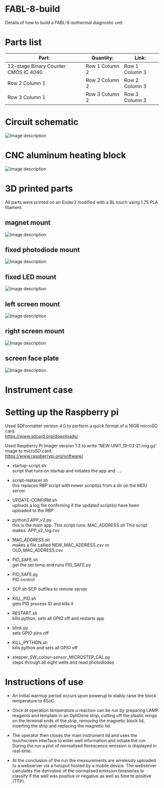 # FABL-8-build  
Details of how to build a FABL-8 isothermal diagnostic unit  

# Parts list
| Part: | Quantity: | Link: |
| --------------- | --------------- | --------------- |
| 12-stage Binary Counter CMOS IC 4040 | Row 1 Column 2 | Row 1 Column 3 |
| Row 2 Column 1 | Row 2 Column 2 | Row 2 Column 3 |
| Row 3 Column 1 | Row 3 Column 2 | Row 3 Column 3 |


# Circuit schematic
![Image description](https://github.com/abuultjens/FABL-8-build/blob/main/FABL-8_schematic.png)

# CNC aluminum heating block

![Image description](https://github.com/abuultjens/FABL-8-build/blob/main/Simple_block_with_threaded_holes.png)

# 3D printed parts
All parts were printed on an Ender3 modified with a BL touch using 1.75 PLA filament.  

## magnet mount  
![Image description](https://github.com/abuultjens/FABL-8-build/blob/main/Magnet_mount.png)

## fixed photodiode mount  
![Image description](https://github.com/abuultjens/FABL-8-build/blob/main/Fixed_photodiode_mount.png)  

## fixed LED mount  
![Image description](https://github.com/abuultjens/FABL-8-build/blob/main/Fixed_8-LED_mount.png)  

## left screen mount  
![Image description](https://github.com/abuultjens/FABL-8-build/blob/main/Left_screen_mount.png)  

## right screen mount  
![Image description](https://github.com/abuultjens/FABL-8-build/blob/main/Right_Screen_mount.png)  

## screen face plate  
![Image description](https://github.com/abuultjens/FABL-8-build/blob/main/Screen_face_plate.png)  


# Instrument case



# Setting up the Raspberry pi  
Used SDFormatter version 4.0 to perform a quick format of a 16GB microSD card.  
https://www.sdcard.org/downloads/  
  
Used Raspberry Pi Imager version 1.3 to write 'NEW-UNIT_19-03-21.img.gz' image to microSD card.  
https://www.raspberrypi.org/software/  
   
* startup-script.sh  
script that runs on startup and initiates the app and ....

* script-replacer.sh  
this replaces RBP script with newer script(s) from a dir on the MDU server  

* UPDATE-CONFIRM.sh  
uploads a log file confirming if the updated script(s) have been uploaded to the RBP  

* python3 APP_v2.py  
this is the main app. This script runs:
MAC_ADDRESS.sh 
This script makes:
APP_v2_log.csv 

* MAC_ADDRESS.sh  
makes a file callled NEW_MAC_ADDRESS.csv or OLD_MAC_ADDRESS.csv  

* PID_SAFE.sh  
get the set temp and runs PID_SAFE.py  

* PID_SAFE.py  
PID control 

* SCP.sh
SCP outfiles to remote server  
  
* KILL_PID.sh  
gets PID process ID and kills it  

* RESTART.sh  
kills python, sets all GPIO off and restarts app  

* blink.py  
sets GPIO pins off  

* KILL_PYTHON.sh  
kills python and sets all GPIO off  

* stepper_SW_colour-sensor_MICROSTEP_CAL.py  
steps through all eight wells and read photodiodes  



# Instructions of use  

* An Initial warmup period occurs upon powerup to stably raise the block temperature to 65oC. 

* Once at operation temperature a reaction can be run by preparing LAMP reagents and template in an OptiGene strip, cutting off the plastic wings on the terminal ends of the strip, removing the magnetic block lid, inserting the strip and replacing the magnetic lid. 

* The operator then closes the main instrument lid and uses the touchscreen interface to enter well information and initiate the run. During the run a plot of normalised florescence emission is displayed in real-time. 

* At the conclusion of the run the measurements are wirelessly uploaded to a webserver via a hotspot hosted by a mobile device. The webserver calculates the derivative of the normalised emission timeseries to classify if the well was positive or negative as well as time to positive (TTP).




